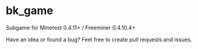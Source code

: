 bk_game
=======

Subgame for Minetest 0.4.11+ / Freeminer 0.4.10.4+

Have an idea or found a bug? Feel free to create pull requests and issues.

